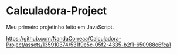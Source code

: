 # Calculadora-Project
Meu primeiro projetinho feito em JavaScript.




https://github.com/NandaCorreaa/Calculadora-Project/assets/135910374/531f9e5c-05f2-4335-b2f1-650988e6fca1

